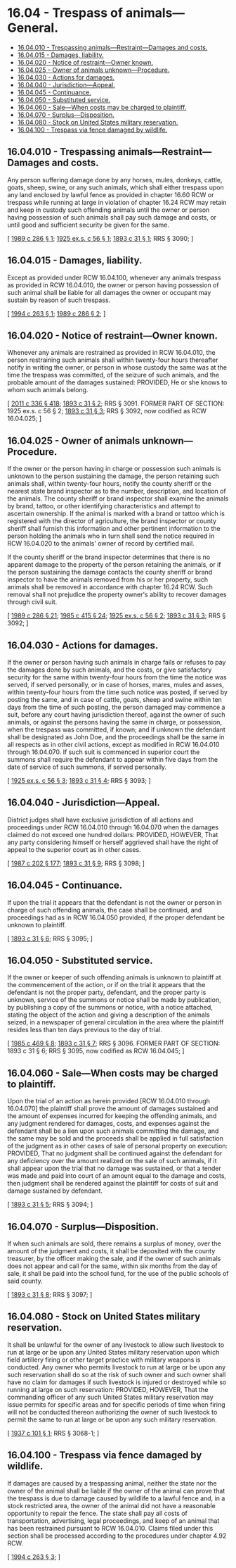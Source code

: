 # 16.04 - Trespass of animals—General.
* [16.04.010 - Trespassing animals—Restraint—Damages and costs.](#1604010---trespassing-animalsrestraintdamages-and-costs)
* [16.04.015 - Damages, liability.](#1604015---damages-liability)
* [16.04.020 - Notice of restraint—Owner known.](#1604020---notice-of-restraintowner-known)
* [16.04.025 - Owner of animals unknown—Procedure.](#1604025---owner-of-animals-unknownprocedure)
* [16.04.030 - Actions for damages.](#1604030---actions-for-damages)
* [16.04.040 - Jurisdiction—Appeal.](#1604040---jurisdictionappeal)
* [16.04.045 - Continuance.](#1604045---continuance)
* [16.04.050 - Substituted service.](#1604050---substituted-service)
* [16.04.060 - Sale—When costs may be charged to plaintiff.](#1604060---salewhen-costs-may-be-charged-to-plaintiff)
* [16.04.070 - Surplus—Disposition.](#1604070---surplusdisposition)
* [16.04.080 - Stock on United States military reservation.](#1604080---stock-on-united-states-military-reservation)
* [16.04.100 - Trespass via fence damaged by wildlife.](#1604100---trespass-via-fence-damaged-by-wildlife)
## 16.04.010 - Trespassing animals—Restraint—Damages and costs.
Any person suffering damage done by any horses, mules, donkeys, cattle, goats, sheep, swine, or any such animals, which shall either trespass upon any land enclosed by lawful fence as provided in chapter 16.60 RCW or trespass while running at large in violation of chapter 16.24 RCW may retain and keep in custody such offending animals until the owner or person having possession of such animals shall pay such damage and costs, or until good and sufficient security be given for the same.

\[ [1989 c 286 § 1](http://leg.wa.gov/CodeReviser/documents/sessionlaw/1989c286.pdf?cite=1989%20c%20286%20§%201); [1925 ex.s. c 56 § 1](http://leg.wa.gov/CodeReviser/documents/sessionlaw/1925ex1c56.pdf?cite=1925%20ex.s.%20c%2056%20§%201); [1893 c 31 § 1](http://leg.wa.gov/CodeReviser/documents/sessionlaw/1893c31.pdf?cite=1893%20c%2031%20§%201); RRS § 3090; \]

## 16.04.015 - Damages, liability.
Except as provided under RCW 16.04.100, whenever any animals trespass as provided in RCW 16.04.010, the owner or person having possession of such animal shall be liable for all damages the owner or occupant may sustain by reason of such trespass.

\[ [1994 c 263 § 1](http://lawfilesext.leg.wa.gov/biennium/1993-94/Pdf/Bills/Session%20Laws/House/2516-S.SL.pdf?cite=1994%20c%20263%20§%201); [1989 c 286 § 2](http://leg.wa.gov/CodeReviser/documents/sessionlaw/1989c286.pdf?cite=1989%20c%20286%20§%202); \]

## 16.04.020 - Notice of restraint—Owner known.
Whenever any animals are restrained as provided in RCW 16.04.010, the person restraining such animals shall within twenty-four hours thereafter notify in writing the owner, or person in whose custody the same was at the time the trespass was committed, of the seizure of such animals, and the probable amount of the damages sustained: PROVIDED, He or she knows to whom such animals belong.

\[ [2011 c 336 § 418](http://lawfilesext.leg.wa.gov/biennium/2011-12/Pdf/Bills/Session%20Laws/Senate/5045.SL.pdf?cite=2011%20c%20336%20§%20418); [1893 c 31 § 2](http://leg.wa.gov/CodeReviser/documents/sessionlaw/1893c31.pdf?cite=1893%20c%2031%20§%202); RRS § 3091. FORMER PART OF SECTION:  1925 ex.s. c 56 § 2; [1893 c 31 § 3](http://leg.wa.gov/CodeReviser/documents/sessionlaw/1893c31.pdf?cite=1893%20c%2031%20§%203); RRS § 3092, now codified as RCW  16.04.025; \]

## 16.04.025 - Owner of animals unknown—Procedure.
If the owner or the person having in charge or possession such animals is unknown to the person sustaining the damage, the person retaining such animals shall, within twenty-four hours, notify the county sheriff or the nearest state brand inspector as to the number, description, and location of the animals. The county sheriff or brand inspector shall examine the animals by brand, tattoo, or other identifying characteristics and attempt to ascertain ownership. If the animal is marked with a brand or tattoo which is registered with the director of agriculture, the brand inspector or county sheriff shall furnish this information and other pertinent information to the person holding the animals who in turn shall send the notice required in RCW 16.04.020 to the animals' owner of record by certified mail.

If the county sheriff or the brand inspector determines that there is no apparent damage to the property of the person retaining the animals, or if the person sustaining the damage contacts the county sheriff or brand inspector to have the animals removed from his or her property, such animals shall be removed in accordance with chapter 16.24 RCW. Such removal shall not prejudice the property owner's ability to recover damages through civil suit.

\[ [1989 c 286 § 21](http://leg.wa.gov/CodeReviser/documents/sessionlaw/1989c286.pdf?cite=1989%20c%20286%20§%2021); [1985 c 415 § 24](http://leg.wa.gov/CodeReviser/documents/sessionlaw/1985c415.pdf?cite=1985%20c%20415%20§%2024); [1925 ex.s. c 56 § 2](http://leg.wa.gov/CodeReviser/documents/sessionlaw/1925ex1c56.pdf?cite=1925%20ex.s.%20c%2056%20§%202); [1893 c 31 § 3](http://leg.wa.gov/CodeReviser/documents/sessionlaw/1893c31.pdf?cite=1893%20c%2031%20§%203); RRS § 3092; \]

## 16.04.030 - Actions for damages.
If the owner or person having such animals in charge fails or refuses to pay the damages done by such animals, and the costs, or give satisfactory security for the same within twenty-four hours from the time the notice was served, if served personally, or in case of horses, mares, mules and asses, within twenty-four hours from the time such notice was posted, if served by posting the same, and in case of cattle, goats, sheep and swine within ten days from the time of such posting, the person damaged may commence a suit, before any court having jurisdiction thereof, against the owner of such animals, or against the persons having the same in charge, or possession, when the trespass was committed, if known; and if unknown the defendant shall be designated as John Doe, and the proceedings shall be the same in all respects as in other civil actions, except as modified in RCW 16.04.010 through 16.04.070. If such suit is commenced in superior court the summons shall require the defendant to appear within five days from the date of service of such summons, if served personally.

\[ [1925 ex.s. c 56 § 3](http://leg.wa.gov/CodeReviser/documents/sessionlaw/1925ex1c56.pdf?cite=1925%20ex.s.%20c%2056%20§%203); [1893 c 31 § 4](http://leg.wa.gov/CodeReviser/documents/sessionlaw/1893c31.pdf?cite=1893%20c%2031%20§%204); RRS § 3093; \]

## 16.04.040 - Jurisdiction—Appeal.
District judges shall have exclusive jurisdiction of all actions and proceedings under RCW 16.04.010 through 16.04.070 when the damages claimed do not exceed one hundred dollars: PROVIDED, HOWEVER, That any party considering himself or herself aggrieved shall have the right of appeal to the superior court as in other cases.

\[ [1987 c 202 § 177](http://leg.wa.gov/CodeReviser/documents/sessionlaw/1987c202.pdf?cite=1987%20c%20202%20§%20177); [1893 c 31 § 9](http://leg.wa.gov/CodeReviser/documents/sessionlaw/1893c31.pdf?cite=1893%20c%2031%20§%209); RRS § 3098; \]

## 16.04.045 - Continuance.
If upon the trial it appears that the defendant is not the owner or person in charge of such offending animals, the case shall be continued, and proceedings had as in RCW 16.04.050 provided, if the proper defendant be unknown to plaintiff.

\[ [1893 c 31 § 6](http://leg.wa.gov/CodeReviser/documents/sessionlaw/1893c31.pdf?cite=1893%20c%2031%20§%206); RRS § 3095; \]

## 16.04.050 - Substituted service.
If the owner or keeper of such offending animals is unknown to plaintiff at the commencement of the action, or if on the trial it appears that the defendant is not the proper party, defendant, and the proper party is unknown, service of the summons or notice shall be made by publication, by publishing a copy of the summons or notice, with a notice attached, stating the object of the action and giving a description of the animals seized, in a newspaper of general circulation in the area where the plaintiff resides less than ten days previous to the day of trial.

\[ [1985 c 469 § 8](http://leg.wa.gov/CodeReviser/documents/sessionlaw/1985c469.pdf?cite=1985%20c%20469%20§%208); [1893 c 31 § 7](http://leg.wa.gov/CodeReviser/documents/sessionlaw/1893c31.pdf?cite=1893%20c%2031%20§%207); RRS § 3096. FORMER PART OF SECTION:  1893 c 31 § 6; RRS § 3095, now codified as RCW  16.04.045; \]

## 16.04.060 - Sale—When costs may be charged to plaintiff.
Upon the trial of an action as herein provided [RCW 16.04.010 through 16.04.070] the plaintiff shall prove the amount of damages sustained and the amount of expenses incurred for keeping the offending animals, and any judgment rendered for damages, costs, and expenses against the defendant shall be a lien upon such animals committing the damage, and the same may be sold and the proceeds shall be applied in full satisfaction of the judgment as in other cases of sale of personal property on execution: PROVIDED, That no judgment shall be continued against the defendant for any deficiency over the amount realized on the sale of such animals, if it shall appear upon the trial that no damage was sustained, or that a tender was made and paid into court of an amount equal to the damage and costs, then judgment shall be rendered against the plaintiff for costs of suit and damage sustained by defendant.

\[ [1893 c 31 § 5](http://leg.wa.gov/CodeReviser/documents/sessionlaw/1893c31.pdf?cite=1893%20c%2031%20§%205); RRS § 3094; \]

## 16.04.070 - Surplus—Disposition.
If when such animals are sold, there remains a surplus of money, over the amount of the judgment and costs, it shall be deposited with the county treasurer, by the officer making the sale, and if the owner of such animals does not appear and call for the same, within six months from the day of sale, it shall be paid into the school fund, for the use of the public schools of said county.

\[ [1893 c 31 § 8](http://leg.wa.gov/CodeReviser/documents/sessionlaw/1893c31.pdf?cite=1893%20c%2031%20§%208); RRS § 3097; \]

## 16.04.080 - Stock on United States military reservation.
It shall be unlawful for the owner of any livestock to allow such livestock to run at large or be upon any United States military reservation upon which field artillery firing or other target practice with military weapons is conducted. Any owner who permits livestock to run at large or be upon any such reservation shall do so at the risk of such owner and such owner shall have no claim for damages if such livestock is injured or destroyed while so running at large on such reservation: PROVIDED, HOWEVER, That the commanding officer of any such United States military reservation may issue permits for specific areas and for specific periods of time when firing will not be conducted thereon authorizing the owner of such livestock to permit the same to run at large or be upon any such military reservation.

\[ [1937 c 101 § 1](http://leg.wa.gov/CodeReviser/documents/sessionlaw/1937c101.pdf?cite=1937%20c%20101%20§%201); RRS § 3068-1; \]

## 16.04.100 - Trespass via fence damaged by wildlife.
If damages are caused by a trespassing animal, neither the state nor the owner of the animal shall be liable if the owner of the animal can prove that the trespass is due to damage caused by wildlife to a lawful fence and, in a stock restricted area, the owner of the animal did not have a reasonable opportunity to repair the fence. The state shall pay all costs of transportation, advertising, legal proceedings, and keep of an animal that has been restrained pursuant to RCW 16.04.010. Claims filed under this section shall be processed according to the procedures under chapter 4.92 RCW.

\[ [1994 c 263 § 3](http://lawfilesext.leg.wa.gov/biennium/1993-94/Pdf/Bills/Session%20Laws/House/2516-S.SL.pdf?cite=1994%20c%20263%20§%203); \]

